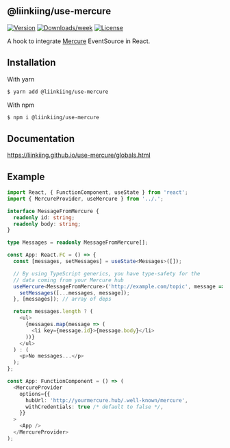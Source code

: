 ## @liinkiing/use-mercure

[![Version](https://img.shields.io/npm/v/@liinkiing/use-mercure.svg)](https://npmjs.org/package/@liinkiing/use-mercure)
[![Downloads/week](https://img.shields.io/npm/dw/@liinkiing/use-mercure.svg)](https://npmjs.org/package/@liinkiing/use-mercure)
[![License](https://img.shields.io/npm/l/@liinkiing/use-mercure.svg)](https://github.com/Liinkiing/@liinkiing/use-mercure/blob/master/package.json)

A hook to integrate  [Mercure](https://mercure.rocks/) EventSource in React.

## Installation
With yarn
```bash
$ yarn add @liinkiing/use-mercure
```

With npm
```bash
$ npm i @liinkiing/use-mercure
```

## Documentation
https://liinkiing.github.io/use-mercure/globals.html

## Example
```typescript jsx
import React, { FunctionComponent, useState } from 'react';
import { MercureProvider, useMercure } from '../.';

interface MessageFromMercure {
  readonly id: string;
  readonly body: string;
}

type Messages = readonly MessageFromMercure[];

const App: React.FC = () => {
  const [messages, setMessages] = useState<Messages>([]);

  // By using TypeScript generics, you have type-safety for the
  // data coming from your Mercure hub
  useMercure<MessageFromMercure>('http://example.com/topic', message => {
    setMessages([...messages, message]);
  }, [messages]); // array of deps

  return messages.length ? (
    <ul>
      {messages.map(message => (
        <li key={message.id}>{message.body}</li>
      ))}
    </ul>
  ) : (
    <p>No messages...</p>
  );
};

const App: FunctionComponent = () => (
  <MercureProvider
    options={{
      hubUrl: 'http://yourmercure.hub/.well-known/mercure',
      withCredentials: true /* default to false */,
    }}
  >
    <App />
  </MercureProvider>
);
```
